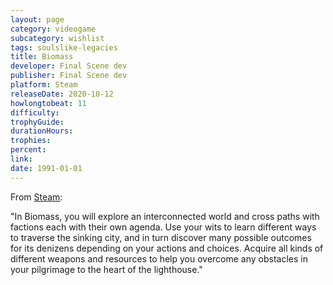 ```yaml
---
layout: page
category: videogame
subcategory: wishlist
tags: soulslike-legacies
title: Biomass
developer: Final Scene dev
publisher: Final Scene dev
platform: Steam
releaseDate: 2020-10-12
howlongtobeat: 11
difficulty:
trophyGuide:
durationHours:
trophies:
percent:
link:
date: 1991-01-01
---
```


From [Steam](https://store.steampowered.com/app/1138960/Biomass/):

"In Biomass, you will explore an interconnected world and cross paths with factions each with their own agenda. Use your wits to learn different ways to traverse the sinking city, and in turn discover many possible outcomes for its denizens depending on your actions and choices. Acquire all kinds of different weapons and resources to help you overcome any obstacles in your pilgrimage to the heart of the lighthouse."
